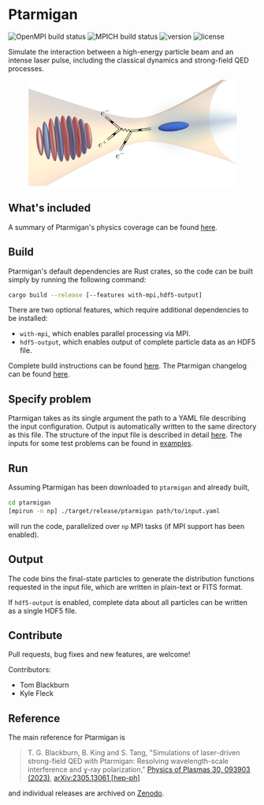 # Ptarmigan

![OpenMPI build status](https://github.com/tgblackburn/ptarmigan/actions/workflows/open-mpi.yml/badge.svg) ![MPICH build status](https://github.com/tgblackburn/ptarmigan/actions/workflows/mpich.yml/badge.svg) ![version](https://img.shields.io/github/v/release/tgblackburn/ptarmigan?include_prereleases) ![license](https://img.shields.io/github/license/tgblackburn/ptarmigan)

Simulate the interaction between a high-energy particle beam and an intense laser pulse, including the classical dynamics and strong-field QED processes.

<p align="center">
  <img src="docs/img/collision.png" alt="A laser pulse (left) collides with a beam of electrons (right), lauching an electromagnetic shower">
</p>

## What's included

A summary of Ptarmigan's physics coverage can be found [here](docs/physics.md).

## Build

Ptarmigan's default dependencies are Rust crates, so the code can be built simply by running the following command:

```bash
cargo build --release [--features with-mpi,hdf5-output]
```

There are two optional features, which require additional dependencies to be installed:

* `with-mpi`, which enables parallel processing via MPI. 
* `hdf5-output`, which enables output of complete particle data as an HDF5 file.

Complete build instructions can be found [here](docs/build.md).
The Ptarmigan changelog can be found [here](docs/changelog.md).

## Specify problem

Ptarmigan takes as its single argument the path to a YAML file describing the input configuration.
Output is automatically written to the same directory as this file.
The structure of the input file is described in detail [here](docs/input_guide/README.md).
The inputs for some test problems can be found in [examples](examples).

## Run

Assuming Ptarmigan has been downloaded to `ptarmigan` and already built,

```bash
cd ptarmigan
[mpirun -n np] ./target/release/ptarmigan path/to/input.yaml
```

will run the code, parallelized over `np` MPI tasks (if MPI support has been enabled).

## Output

The code bins the final-state particles to generate the distribution functions requested in the input file, which are written in plain-text or FITS format.

If `hdf5-output` is enabled, complete data about all particles can be written as a single HDF5 file.

## Contribute

Pull requests, bug fixes and new features, are welcome!

Contributors:

* Tom Blackburn
* Kyle Fleck

## Reference

The main reference for Ptarmigan is

> T. G. Blackburn, B. King and S. Tang,
"Simulations of laser-driven strong-field QED with Ptarmigan: Resolving wavelength-scale interference and ɣ-ray polarization,"
[Physics of Plasmas 30, 093903 (2023)](https://doi.org/10.1063/5.0159963),
[arXiv:2305.13061 \[hep-ph\]](https://arxiv.org/abs/2305.13061)

and individual releases are archived on [Zenodo](https://doi.org/10.5281/zenodo.7956999).